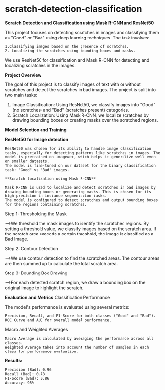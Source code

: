 # scratch-detection-classification

**Scratch Detection and Classification using Mask R-CNN and ResNet50**

This project focuses on detecting scratches in images and classifying them as "Good" or "Bad" using deep learning techniques. The task involves:

    1.Classifying images based on the presence of scratches.
    2. Localizing the scratches using bounding boxes and masks.

We use ResNet50 for classification and Mask R-CNN for detecting and localizing scratches in the images.

**Project Overview**

The goal of this project is to classify images of text with or without scratches and detect the scratches in bad images. The project is split into two main tasks:

1. Image Classification: Using ResNet50, we classify images into "Good" (no scratches) and "Bad" (scratches present) categories.
2. Scratch Localization: Using Mask R-CNN, we localize scratches by drawing bounding boxes or creating masks over the scratched regions.

  **Model Selection and Training**
  
**ResNet50 for Image detection**

    ResNet50 was chosen for its ability to handle image classification tasks, especially for detecting patterns like scratches in images. The model is pretrained on ImageNet, which helps it generalize well even on smaller datasets.
    The model is fine-tuned on our dataset for the binary classification task: "Good" vs "Bad" images.

    **Scratch localization using Mask R-CNN**

    Mask R-CNN is used to localize and detect scratches in bad images by drawing bounding boxes or generating masks. This is chosen for its high precision in instance segmentation tasks.
    The model is configured to detect scratches and output bounding boxes for the regions containing scratches.

Step 1: Thresholding the Mask

-->We threshold the mask images to identify the scratched regions. By setting a threshold value, we classify images based on the scratch area. If the scratch area exceeds a certain threshold, the image is classified as a Bad Image.

Step 2: Contour Detection

-->We use contour detection to find the scratched areas. The contour areas are then summed up to calculate the total scratch area.

Step 3: Bounding Box Drawing

-->For each detected scratch region, we draw a bounding box on the original image to highlight the scratch.

**Evaluation and Metrics**
Classification Performance

The model's performance is evaluated using several metrics:

    Precision, Recall, and F1-Score for both classes ("Good" and "Bad").
    ROC Curve and AUC for overall model performance.

Macro and Weighted Averages

    Macro Average is calculated by averaging the performance across all classes.
    Weighted Average takes into account the number of samples in each class for performance evaluation.

**Results:**

    Precision (Bad): 0.96
    Recall (Bad): 0.78
    F1-Score (Bad): 0.86
    Accuracy: 95%
